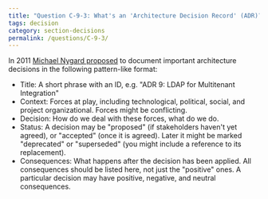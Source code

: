 ```yaml
---
title: "Question C-9-3: What's an 'Architecture Decision Record' (ADR)?"
tags: decision
category: section-decisions
permalink: /questions/C-9-3/
---
```



In 2011 [Michael Nygard proposed](http://thinkrelevance.com/blog/2011/11/15/documenting-architecture-decisions) to document important architecture decisions in the following pattern-like format:

* Title: A short phrase with an ID, e.g. "ADR 9: LDAP for Multitenant Integration"
* Context: Forces at play, including technological, political, social, and project organizational. Forces might be conflicting.
* Decision: How do we deal with these forces, what do we do.
* Status: A decision may be "proposed" (if stakeholders haven't yet agreed), or "accepted" (once it is agreed). Later it might be marked "deprecated" or "superseded" (you might include a reference to its replacement).
* Consequences: What happens after the decision has been applied. All consequences should be listed here, not just the "positive" ones. A particular decision may have positive, negative, and neutral consequences.
